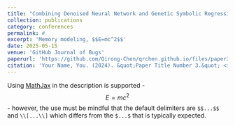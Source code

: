 ```yaml
---
title: "Combining Denoised Neural Network and Genetic Symbolic Regression for Memory Behavior Modeling via Dynamic Asynchronous Optimization, with math $$E=mc^2$$"
collection: publications
category: conferences
permalink: #
excerpt: 'Memory modeling, $$E=mc^2$$'
date: 2025-05-15
venue: 'GitHub Journal of Bugs'
paperurl: 'https://github.com/Qirong-Chen/qrchen.github.io/files/paper3.pdf'
citation: 'Your Name, You. (2024). &quot;Paper Title Number 3.&quot; <i>GitHub Journal of Bugs</i>. 1(3).'
---
```


Using [MathJax](https://www.mathjax.org/) in the description is supported - $$E=mc^2$$ - however, the use must be mindful that the default delimiters are `$$...$$` and `\\[...\\]` which differs from the `$...$` that is typically expected.
